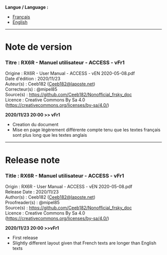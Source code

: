 **Langue / Language :**
- [Français](#FR)
- [English](#EN)

--------------------------------------------------------------------------------------

<a name="FR"></a>
# Note de version

### Titre : RX6R - Manuel utilisateur - ACCESS - vFr1  
Origine : RX6R - User Manual - ACCESS - vEN 2020-05-08.pdf  
Date d'édition : 2020/11/23  
Auteur(s) : Ceeb182 (Ceeb182@laposte.net)  
Correcteur(s) : @mipel85  
Source(s) : https://github.com/Ceeb182/Nonofficial_frsky_doc  
Licence : Creative Commons By Sa 4.0 (https://creativecommons.org/licenses/by-sa/4.0/)  


**2020/11/23 20:00 >> vFr1**
- Creation du document
- Mise en page légèrement différente compte tenu que les textes français sont plus long que les textes anglais

--------------------------------------------------------------------------------------

<a name="EN"></a>
# Release note

### Title : RX6R - Manuel utilisateur - ACCESS - vFr1  
Origin : RX6R - User Manual - ACCESS - vEN 2020-05-08.pdf  
Release Date : 2020/11/23  
Author(s) : Ceeb182 (Ceeb182@laposte.net)  
Proofreader(s) : @mipel85  
Source(s) : https://github.com/Ceeb182/Nonofficial_frsky_doc  
Licence : Creative Commons By Sa 4.0 (https://creativecommons.org/licenses/by-sa/4.0/)  


**2020/11/23 20:00 >>vFr1**
- First release
- Slightly different layout given that French texts are longer than English texts
